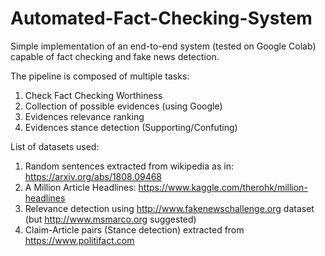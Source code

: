 # Automated-Fact-Checking-System
Simple implementation of an end-to-end system (tested on Google Colab) capable of fact checking and fake news detection.

The pipeline is composed of multiple tasks:
1) Check Fact Checking Worthiness
2) Collection of possible evidences (using Google)
3) Evidences relevance ranking
4) Evidences stance detection (Supporting/Confuting)

List of datasets used:
1. Random sentences extracted from wikipedia as in: https://arxiv.org/abs/1808.09468
2. A Million Article Headlines: https://www.kaggle.com/therohk/million-headlines
3. Relevance detection using http://www.fakenewschallenge.org dataset (but http://www.msmarco.org suggested)
4. Claim-Article pairs (Stance detection) extracted from https://www.politifact.com
